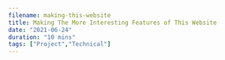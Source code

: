 ```yaml
---
filename: making-this-website
title: Making The More Interesting Features of This Website
date: "2021-06-24"
duration: "10 mins"
tags: ["Project","Technical"]
---
```


